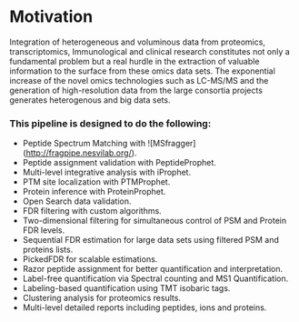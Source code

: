# Motivation
Integration of heterogeneous and voluminous data from proteomics, transcriptomics, Immunological and clinical research constitutes not only a fundamental problem but a real hurdle in the extraction of valuable information to the surface from these omics data sets. The exponential increase of the novel omics technologies such as LC-MS/MS and the generation of high-resolution data from the large consortia projects generates heterogenous and big data sets. 

### This pipeline is designed to do the following:
* Peptide Spectrum Matching with ![MSfragger] (http://fragpipe.nesvilab.org/).
* Peptide assignment validation with PeptideProphet.
* Multi-level integrative analysis with iProphet.
* PTM site localization with PTMProphet.
* Protein inference with ProteinProphet.
* Open Search data validation.
* FDR filtering with custom algorithms.
* Two-dimensional filtering for simultaneous control of PSM and Protein FDR levels.
* Sequential FDR estimation for large data sets using filtered PSM and proteins lists.
* PickedFDR for scalable estimations.
* Razor peptide assignment for better quantification and interpretation.
* Label-free quantification via Spectral counting and MS1 Quantification.
* Labeling-based quantification using TMT isobaric tags.
* Clustering analysis for proteomics results.
* Multi-level detailed reports including peptides, ions and proteins.


